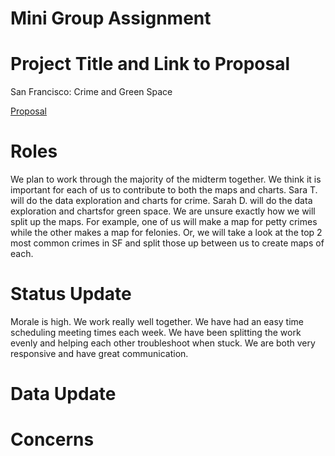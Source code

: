 # Mini Group Assignment

# Project Title and Link to Proposal
San Francisco: Crime and Green Space

[Proposal](https://github.com/sgdiek/Sara.Sarah/blob/main/Group%20Assignments/Project%20Proposal%20Markdown.md) 

# Roles
We plan to work through the majority of the midterm together. We think it is important for each of us to contribute to both the maps and charts.
Sara T. will do the data exploration and charts for crime. Sarah D. will do the data exploration and chartsfor green space. We are unsure exactly how we will split up the maps. For example, one of us will make a map for petty crimes while the other makes a map for felonies. Or, we will take a look at the top 2 most common crimes in SF and split those up between us to create maps of each. 

# Status Update
Morale is high. We work really well together. We have had an easy time scheduling meeting times each week. We have been splitting the work evenly and helping each other troubleshoot when stuck. We are both very responsive and have great communication. 

# Data Update
# Concerns
